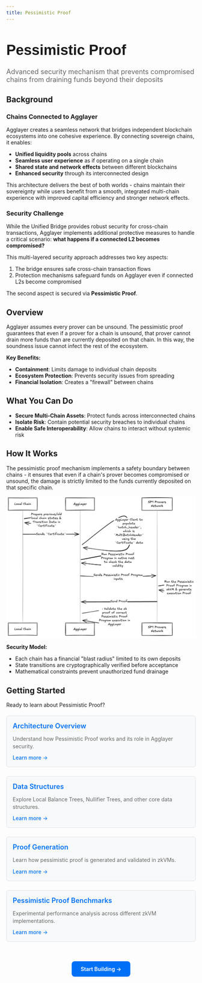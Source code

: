 ```yaml
---
title: Pessimistic Proof
---
```


<!-- Page Header Component -->
<h1 style="text-align: left; font-size: 38px; font-weight: 700; font-family: 'Inter Tight', sans-serif;">
  Pessimistic Proof
</h1>

<div style="text-align: left; margin: 0.5rem 0;">
  <p style="font-size: 18px; color: #666; max-width: 600px; margin: 0;">
    Advanced security mechanism that prevents compromised chains from draining funds beyond their deposits
  </p>
</div>

## Background

### Chains Connected to Agglayer

Agglayer creates a seamless network that bridges independent blockchain ecosystems into one cohesive experience. By connecting sovereign chains, it enables:

- **Unified liquidity pools** across chains
- **Seamless user experience** as if operating on a single chain
- **Shared state and network effects** between different blockchains
- **Enhanced security** through its interconnected design

This architecture delivers the best of both worlds - chains maintain their sovereignty while users benefit from a smooth, integrated multi-chain experience with improved capital efficiency and stronger network effects.

### Security Challenge

While the Unified Bridge provides robust security for cross-chain transactions, Agglayer implements additional protective measures to handle a critical scenario: **what happens if a connected L2 becomes compromised?**

This multi-layered security approach addresses two key aspects:

1. The bridge ensures safe cross-chain transaction flows
2. Protection mechanisms safeguard funds on Agglayer even if connected L2s become compromised

The second aspect is secured via **Pessimistic Proof**.

## Overview

Agglayer assumes every prover can be unsound. The pessimistic proof guarantees that even if a prover for a chain is unsound, that prover cannot drain more funds than are currently deposited on that chain. In this way, the soundness issue cannot infect the rest of the ecosystem.

**Key Benefits:**
- **Containment**: Limits damage to individual chain deposits
- **Ecosystem Protection**: Prevents security issues from spreading
- **Financial Isolation**: Creates a "firewall" between chains

## What You Can Do

- **Secure Multi-Chain Assets**: Protect funds across interconnected chains
- **Isolate Risk**: Contain potential security breaches to individual chains
- **Enable Safe Interoperability**: Allow chains to interact without systemic risk

## How It Works

The pessimistic proof mechanism implements a safety boundary between chains - it ensures that even if a chain's prover becomes compromised or unsound, the damage is strictly limited to the funds currently deposited on that specific chain.

![Pessimistic Proof Flow](../../img/agglayer/PessimisticProofFlow.png)

**Security Model:**

- Each chain has a financial "blast radius" limited to its own deposits
- State transitions are cryptographically verified before acceptance
- Mathematical constraints prevent unauthorized fund drainage

## Getting Started

Ready to learn about Pessimistic Proof?

<div style="display: flex; flex-direction: column; gap: 1rem; max-width: 800px; margin: 1rem 0;">

  <!-- Architecture Overview Card -->
  <div style="background: #f8f9fa; border: 1px solid #dee2e6; border-radius: 6px; padding: 1rem 1rem; margin: 0.25rem 0;">
    <h3 style="color: #0071F7; margin: 0 0 0.5rem 0; font-size: 18px; font-weight: 600;">
      Architecture Overview
    </h3>
    <p style="color: #666; margin-bottom: 0.75rem; line-height: 1.4; font-size: 14px;">
      Understand how Pessimistic Proof works and its role in Agglayer security.
    </p>
    <a href="/agglayer/core-concepts/pessimistic-proof/architecture/" style="color: #0071F7; text-decoration: none; font-weight: 500; font-size: 14px;">
      Learn more →
    </a>
  </div>

  <!-- Data Structures Card -->
  <div style="background: #f8f9fa; border: 1px solid #dee2e6; border-radius: 6px; padding: 1rem 1rem; margin: 0.25rem 0;">
    <h3 style="color: #0071F7; margin: 0 0 0.5rem 0; font-size: 18px; font-weight: 600;">
      Data Structures
    </h3>
    <p style="color: #666; margin-bottom: 0.75rem; line-height: 1.4; font-size: 14px;">
      Explore Local Balance Trees, Nullifier Trees, and other core data structures.
    </p>
    <a href="/agglayer/core-concepts/pessimistic-proof/data-structures/" style="color: #0071F7; text-decoration: none; font-weight: 500; font-size: 14px;">
      Learn more →
    </a>
  </div>

  <!-- Proof Generation Card -->
  <div style="background: #f8f9fa; border: 1px solid #dee2e6; border-radius: 6px; padding: 1rem 1rem; margin: 0.25rem 0;">
    <h3 style="color: #0071F7; margin: 0 0 0.5rem 0; font-size: 18px; font-weight: 600;">
      Proof Generation
    </h3>
    <p style="color: #666; margin-bottom: 0.75rem; line-height: 1.4; font-size: 14px;">
      Learn how pessimistic proof is generated and validated in zkVMs.
    </p>
    <a href="/agglayer/core-concepts/pessimistic-proof/proof-generation/" style="color: #0071F7; text-decoration: none; font-weight: 500; font-size: 14px;">
      Learn more →
    </a>
  </div>

  <!-- Benchmarks Card -->
  <div style="background: #f8f9fa; border: 1px solid #dee2e6; border-radius: 6px; padding: 1rem 1rem; margin: 0.25rem 0;">
    <h3 style="color: #0071F7; margin: 0 0 0.5rem 0; font-size: 18px; font-weight: 600;">
      Pessimistic Proof Benchmarks
    </h3>
    <p style="color: #666; margin-bottom: 0.75rem; line-height: 1.4; font-size: 14px;">
      Experimental performance analysis across different zkVM implementations.
    </p>
    <a href="/agglayer/core-concepts/pessimistic-proof/benchmarks/" style="color: #0071F7; text-decoration: none; font-weight: 500; font-size: 14px;">
      Learn more →
    </a>
  </div>

</div>

<!-- CTA Button Component -->
<div style="text-align: center; margin: 3rem 0;">
  <a href="/agglayer/get-started/quickstart/" style="background: #0071F7; color: white; padding: 12px 24px; border-radius: 8px; text-decoration: none; font-weight: 600; display: inline-block;">
    Start Building →
  </a>
</div>
